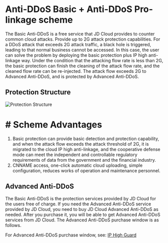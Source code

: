 # Anti-DDoS Basic + Anti-DDoS Pro-linkage scheme

The Basic Anti-DDoS is a free service that JD Cloud provides to counter common cloud attacks. Provide up to 2G attack protection capabilities. For a DDoS attack that exceeds 2G attack traffic, a black hole is triggered, leading to that normal business cannot be accessed. In this case, the user can solve the problem by deploying the basic protection plus IP high anti-linkage way. Under the condition that the attacking flow rate is less than 2G, the basic protection can finish the cleaning of the attack flow rate, and the cleaned flow rate can be re-injected. The attack flow exceeds 2G to Advanced Anti-DDoS, and is protected by Advanced Anti-DDoS.

## Protection Structure

![Protection Structure](https://github.com/jdcloudcom/cn/blob/edit/image/Basic%20Anti-DDos/best_pritice.png)


# # Scheme Advantages

1. Basic protection can provide basic detection and protection capability, and when the attack flow exceeds the attack threshold of 2G, it is migrated to the cloud IP high anti-linkage, and the cooperative defense mode can meet the independent and controllable regulatory requirements of  data from the government and the financial industry.
2. CNNAME access, one-click automatic cloud uploading, simple configuration, reduces works of operation and maintenance personnel.

## Advanced Anti-DDoS

The Basic Anti-DDoS is the protection services provided by JD Cloud for the users free of charge. If you need the Advanced Anti-DDoS service provided by JD Cloud, you need to buy JD Cloud Advanced Anti-DDoS as needed. After you purchase it, you will be able to get Advanced Anti-DDoS services from JD Cloud.
The Advanced Anti-DDoS purchase window is as follows.

For Advanced Anti-DDoS purchase window, see: [IP High Guard](https://www.jdcloud.com/products/ipanti)
